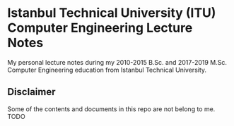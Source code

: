 # Istanbul Technical University (ITU) Computer Engineering Lecture Notes
My personal lecture notes during my 2010-2015 B.Sc. and 2017-2019 M.Sc. Computer Engineering education from Istanbul Technical University.

## Disclaimer
Some of the contents and documents in this repo are not belong to me.
TODO
